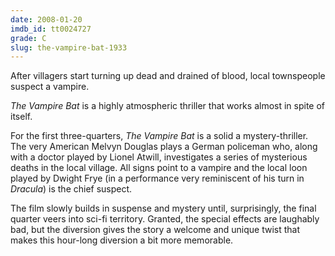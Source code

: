 ```yaml
---
date: 2008-01-20
imdb_id: tt0024727
grade: C
slug: the-vampire-bat-1933
---
```


After villagers start turning up dead and drained of blood, local townspeople suspect a vampire.

_The Vampire Bat_ is a highly atmospheric thriller that works almost in spite of itself.

For the first three-quarters, _The Vampire Bat_ is a solid a mystery-thriller. The very American Melvyn Douglas plays a German policeman who, along with a doctor played by Lionel Atwill, investigates a series of mysterious deaths in the local village. All signs point to a vampire and the local loon played by Dwight Frye (in a performance very reminiscent of his turn in <span data-imdb-id="tt0021814">_Dracula_</span>) is the chief suspect.

The film slowly builds in suspense and mystery until, surprisingly, the final quarter veers into sci-fi territory. Granted, the special effects are laughably bad, but the diversion gives the story a welcome and unique twist that makes this hour-long diversion a bit more memorable.
